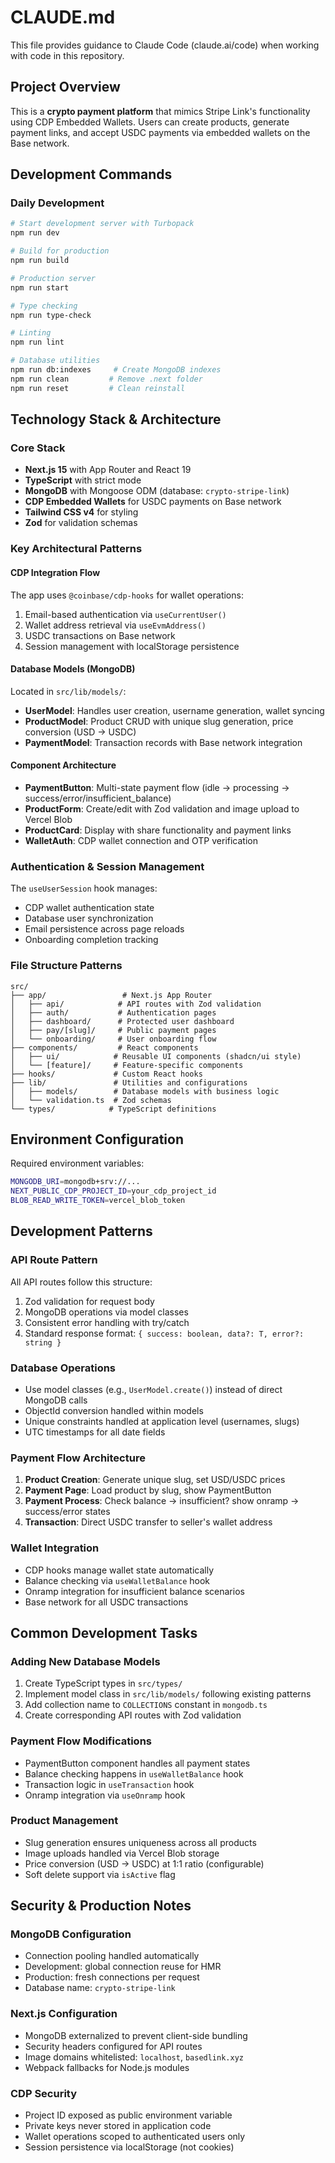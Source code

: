 # CLAUDE.md

This file provides guidance to Claude Code (claude.ai/code) when working with code in this repository.

## Project Overview

This is a **crypto payment platform** that mimics Stripe Link's functionality using CDP Embedded Wallets. Users can create products, generate payment links, and accept USDC payments via embedded wallets on the Base network.

## Development Commands

### Daily Development
```bash
# Start development server with Turbopack
npm run dev

# Build for production
npm run build

# Production server
npm run start

# Type checking
npm run type-check

# Linting
npm run lint

# Database utilities
npm run db:indexes     # Create MongoDB indexes
npm run clean         # Remove .next folder
npm run reset         # Clean reinstall
```

## Technology Stack & Architecture

### Core Stack
- **Next.js 15** with App Router and React 19
- **TypeScript** with strict mode
- **MongoDB** with Mongoose ODM (database: `crypto-stripe-link`)
- **CDP Embedded Wallets** for USDC payments on Base network
- **Tailwind CSS v4** for styling
- **Zod** for validation schemas

### Key Architectural Patterns

#### CDP Integration Flow
The app uses `@coinbase/cdp-hooks` for wallet operations:
1. Email-based authentication via `useCurrentUser()`
2. Wallet address retrieval via `useEvmAddress()`
3. USDC transactions on Base network
4. Session management with localStorage persistence

#### Database Models (MongoDB)
Located in `src/lib/models/`:
- **UserModel**: Handles user creation, username generation, wallet syncing
- **ProductModel**: Product CRUD with unique slug generation, price conversion (USD → USDC)
- **PaymentModel**: Transaction records with Base network integration

#### Component Architecture
- **PaymentButton**: Multi-state payment flow (idle → processing → success/error/insufficient_balance)
- **ProductForm**: Create/edit with Zod validation and image upload to Vercel Blob
- **ProductCard**: Display with share functionality and payment links
- **WalletAuth**: CDP wallet connection and OTP verification

### Authentication & Session Management
The `useUserSession` hook manages:
- CDP wallet authentication state
- Database user synchronization
- Email persistence across page reloads
- Onboarding completion tracking

### File Structure Patterns
```
src/
├── app/                 # Next.js App Router
│   ├── api/            # API routes with Zod validation
│   ├── auth/           # Authentication pages
│   ├── dashboard/      # Protected user dashboard
│   ├── pay/[slug]/     # Public payment pages
│   └── onboarding/     # User onboarding flow
├── components/         # React components
│   ├── ui/            # Reusable UI components (shadcn/ui style)
│   └── [feature]/     # Feature-specific components
├── hooks/             # Custom React hooks
├── lib/               # Utilities and configurations
│   ├── models/        # Database models with business logic
│   └── validation.ts  # Zod schemas
└── types/            # TypeScript definitions
```

## Environment Configuration

Required environment variables:
```bash
MONGODB_URI=mongodb+srv://...
NEXT_PUBLIC_CDP_PROJECT_ID=your_cdp_project_id
BLOB_READ_WRITE_TOKEN=vercel_blob_token
```

## Development Patterns

### API Route Pattern
All API routes follow this structure:
1. Zod validation for request body
2. MongoDB operations via model classes
3. Consistent error handling with try/catch
4. Standard response format: `{ success: boolean, data?: T, error?: string }`

### Database Operations
- Use model classes (e.g., `UserModel.create()`) instead of direct MongoDB calls
- ObjectId conversion handled within models
- Unique constraints handled at application level (usernames, slugs)
- UTC timestamps for all date fields

### Payment Flow Architecture
1. **Product Creation**: Generate unique slug, set USD/USDC prices
2. **Payment Page**: Load product by slug, show PaymentButton
3. **Payment Process**: Check balance → insufficient? show onramp → success/error states
4. **Transaction**: Direct USDC transfer to seller's wallet address

### Wallet Integration
- CDP hooks manage wallet state automatically
- Balance checking via `useWalletBalance` hook
- Onramp integration for insufficient balance scenarios
- Base network for all USDC transactions

## Common Development Tasks

### Adding New Database Models
1. Create TypeScript types in `src/types/`
2. Implement model class in `src/lib/models/` following existing patterns
3. Add collection name to `COLLECTIONS` constant in `mongodb.ts`
4. Create corresponding API routes with Zod validation

### Payment Flow Modifications
- PaymentButton component handles all payment states
- Balance checking happens in `useWalletBalance` hook
- Transaction logic in `useTransaction` hook
- Onramp integration via `useOnramp` hook

### Product Management
- Slug generation ensures uniqueness across all products
- Image uploads handled via Vercel Blob storage
- Price conversion (USD → USDC) at 1:1 ratio (configurable)
- Soft delete support via `isActive` flag

## Security & Production Notes

### MongoDB Configuration
- Connection pooling handled automatically
- Development: global connection reuse for HMR
- Production: fresh connections per request
- Database name: `crypto-stripe-link`

### Next.js Configuration
- MongoDB externalized to prevent client-side bundling
- Security headers configured for API routes
- Image domains whitelisted: `localhost`, `basedlink.xyz`
- Webpack fallbacks for Node.js modules

### CDP Security
- Project ID exposed as public environment variable
- Private keys never stored in application code
- Wallet operations scoped to authenticated users only
- Session persistence via localStorage (not cookies)